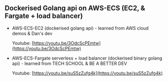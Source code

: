 ## Dockerised Golang api on AWS-ECS (EC2, & Fargate + load balancer)

- AWS-ECS-EC2 (dockerised golang api) - learned from AWS cloud demos & Dan's dev

  Youtube: [https://youtu.be/3OdcScPEmtw](https://youtu.be/3OdcScPEmtw)

- AWS-ECS-Fargate serverless + load balancer (dockerised binary golang api) - learned from TECH SCHOOL & BE A BETTER DEV

  Youtube: [https://youtu.be/suS5zZufg4k](https://youtu.be/suS5zZufg4k)

